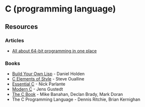 # C \(programming language\)

## Resources

### Articles

* [All about 64-bit programming in one place](https://software.intel.com/content/www/us/en/develop/blogs/all-about-64-bit-programming-in-one-place.html)

### Books

* [Build Your Own Lisp](http://buildyourownlisp.com/contents) - Daniel Holden
* [C Elements of Style](http://www.oualline.com/books.free/style/index.html) - Steve Oualline
* [Essential C](http://cslibrary.stanford.edu/101/EssentialC.pdf) - Nick Parlante
* [Modern C](https://modernc.gforge.inria.fr/) - Jens Gustedt
* [The C Book](https://publications.gbdirect.co.uk/c_book/) - Mike Banahan, Declan Brady, Mark Doran
* The C Programming Language - Dennis Ritchie, Brian Kernighan



